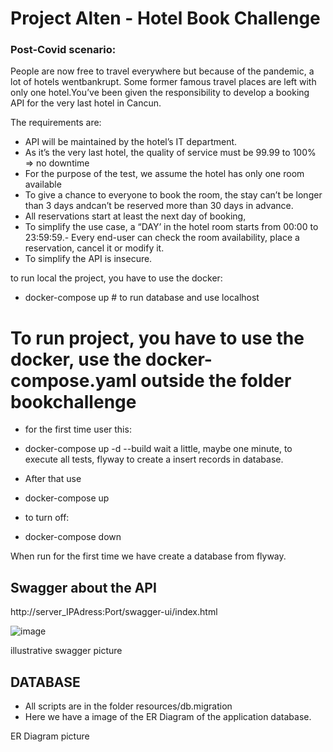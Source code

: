 # Project Alten - Hotel Book Challenge

###  Post-Covid scenario:
People are now free to travel everywhere but because of the pandemic, a lot of hotels  wentbankrupt. Some former famous travel places are left with only one hotel.You’ve been given the responsibility 
to develop a booking API for the very last hotel in Cancun.


The requirements are:
- API will be maintained by the hotel’s IT department.
- As it’s the very last hotel, the quality of service must be 99.99 to 100% => no downtime
- For the purpose of the test, we assume the hotel has only one room available
- To give a chance to everyone to book the room, the stay can’t be longer than 3 days andcan’t be reserved more than 30 days in advance.
- All reservations start at least the next day of booking,
- To simplify the use case, a “DAY’ in the hotel room starts from 00:00 to 23:59:59.- Every end-user can check the room availability, place a reservation, cancel it or modify it.
- To simplify the API is insecure.

to run local the project, you have to use the docker: 
- docker-compose up # to run database and use localhost


# To run project, you have to use the docker, use the  docker-compose.yaml outside the folder bookchallenge
- for the first time user this:
- docker-compose up -d --build 
wait a little, maybe one minute, to execute all tests, flyway to create a insert records in database.

- After that use
- docker-compose up
- to turn off:
- docker-compose down






When run for the first time we have create a database from flyway.


## Swagger about the API
http://server_IPAdress:Port/swagger-ui/index.html

![image](https://user-images.githubusercontent.com/36196458/178511038-9910d5b9-6f8f-4c6e-ac22-3aefc613bfca.png)


illustrative swagger picture




## DATABASE
- All scripts are in the folder resources/db.migration
- Here we have a image of the ER Diagram of the application database. 





ER Diagram picture

